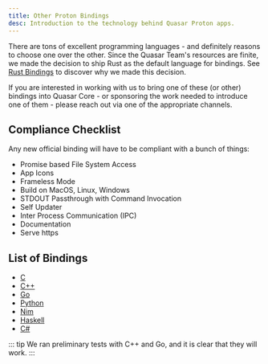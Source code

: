 ```yaml
---
title: Other Proton Bindings
desc: Introduction to the technology behind Quasar Proton apps.
---
```


There are tons of excellent programming languages - and definitely reasons to choose one over the other. Since the Quasar Team's resources are finite, we made the decision to ship Rust as the default language for bindings. See [Rust Bindings](/quasar-cli/developing-proton-apps/rust-bindings) to discover why we made this decision.

If you are interested in working with us to bring one of these (or other) bindings into Quasar Core - or sponsoring the work needed to introduce one of them - please reach out via one of the appropriate channels.

## Compliance Checklist
Any new official binding will have to be compliant with a bunch of things:

- Promise based File System Access
- App Icons
- Frameless Mode
- Build on MacOS, Linux, Windows
- STDOUT Passthrough with Command Invocation
- Self Updater
- Inter Process Communication (IPC)
- Documentation
- Serve https

## List of Bindings
- [C](https://github.com/zserge/webview)
- [C++](https://github.com/zserge/webview)
- [Go](https://github.com/zserge/webview)
- [Python](https://github.com/zserge/webview-python)
- [Nim](https://github.com/oskca/webview)
- [Haskell](https://github.com/lettier/webviewhs)
- [C#](https://github.com/iwillspeak/webview-cs)

::: tip
We ran preliminary tests with C++ and Go, and it is clear that they will work.
:::

